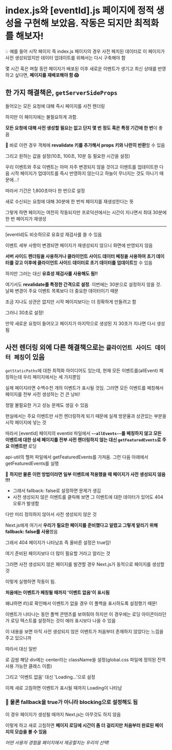 # index.js와 [eventId].js 페이지에 정적 생성을 구현해 보았음. 작동은 되지만 최적화를 해보자!

<aside>
💡 예를 들어 시작 페이지 즉 index.js 페이지의 경우 사전 페치된 데이터로 이 페이지가 사전 생성되었지만 데이터 업데이트를 위해서는 다시 구축해야 함

몇 시간 혹은 며칠 동안 페이지가 배포된 이후 새로운 이벤트가 생기고 최신 상태를 반영하고 싶다면,
**페이지를 재배포해야 함 😱**

</aside>

## 한 가지 해결책은, `getServerSideProps`

들어오는 모든 요청에 대해 즉시 페이지를 사전 렌더링

하지만 이 페이지에는 불필요하게 과함.

**모든 요청에 대해 사전 생성할 필요는 없고 단지 몇 번 정도 혹은 특정 기간에 한 번**이 좋음

📎 바로 이런 경우 객체에 **revalidate 키를 추가해서 props 키와 나란히 반환**할 수 있음

그리고 원하는 값을 설정(10초, 100초, 10분 등 필요한 시간을 설정)

우리 이벤트와 주요 이벤트는 아마 자주 변경되지 않을 것이고 이벤트를 업데이트한 다음 시작 페이지가 업데이트를 즉시 반영하지 않는다고 하늘이 무너지는 것도 아니기 때문에…!

따라서 기간은 1,800초마다 한 번으로 설정

새로 수신되는 요청에 대해 30분에 한 번씩 페이지를 재생성한다는 뜻

그렇게 하면 페이지는 여전히 작동되지만 프로덕션에서는 시간이 지나면서 최대 30분에 한 번 페이지가 재생성

---

[eventId]도 비슷하므로 유효성 재검사를 쓸 수 있음

이벤트 세부 사항이 변경되면 페이지가 재생성되지 않으니 화면에 반영되지 않음

**서버 사이드 렌더링을 사용하거나 클라이언트 사이드 데이터 페칭을 사용하여 초기 데이터를 갖고 이후에 클라이언트 사이드 데이터로 초기 데이터를 업데이트**할 수 있음

하지만 그러는 대신 **유효성 재검사를 사용해도 됨‼️**

여기서도 **revalidate를 특정한 간격으로 설정**. 이번에는 30분으로 설정하지 않을 것. 날짜 변경이 주요 이벤트 목록보다 더 중요한 데이터이기 때문

조금 지나도 상관은 없지만 시작 페이지보다는 더 정확하게 만들려고 함

그러니 30초로 설정!

만약 새로운 요청이 들어오고 페이지가 마지막으로 생성된 지 30초가 지나면 다시 생성됨

## 사전 렌더링 외에 다른 해결책으로는 `클라이언트 사이드 데이터 페칭`이 있음

`getStaticPaths`에 대한 최적화 아이디어도 있는데, 현재 모든 이벤트를(allEvent) 페칭하는데 우리 페이지에서는 세 가지뿐임

실제 페이지라면 수백수천 개의 이벤트가 표시될 것임. 그러면 모든 이벤트를 페칭해서 페이지를 전부 사전 생성하는 건 큰 낭비!

정말 불필요한 거고 성능 문제도 생길 수 있음

현실에서는 주요 이벤트만 사전 렌더링하게 되기 때문에 실제 방문율과 상관있는 부분을 시작 페이지에 넣는 것

따라서 [eventId] 페이지의 eventId 파일에서 **`~~allEvents~~`를 페칭하지 않고 모든 이벤트에 대한 상세 페이지를 전부 사전 렌더링하지 않는 대신 `getFeaturedEvents`로 주요 이벤트만** 로딩

api-util의 헬퍼 파일에서 getFeaturedEvents를 가져옴. 그런 다음 아래에서 getFeaturedEvents를 실행

🚫 **하지만 물론 이런 방법이라면 일부 이벤트에 적용했을 때 페이지가 사전 생성되지 않음 !!!**

- 그래서 fallback: false로 설정하면 문제가 생김
- 사전 생성되지 않은 이벤트를 클릭해 보면 그 이벤트에 대한 데이터가 있어도 404 오류가 발생함

다만 미리 정의하지 않아서 사전 생성되지 않은 것

Next.js에게 여기서 **우리가 필요한 페이지를 준비했다고 알렸고 그렇게 알리기 위해 fallback: false를 사용**했음

그래서 404 페이지가 나타났죠 즉 올바른 설정은 true임!

여기 준비된 페이지보다 더 많이 필요할 거라고 알리는 것

그러면 사전 생성되지 않은 페이지를 발견할 경우 Next.js가 동적으로 페이지를 생성할 것

이렇게 실행하면 작동이 됨.

**처음에는 이벤트가 페칭될 때까지 '이벤트 없음'이 표시됨**

왜냐하면 if()로 확인해서 이벤트가 없을 경우 이 폴백을 표시하도록 설정했기 때문!

이벤트가 나타나는 동안 폴백 콘텐츠를 보여줘야 하지만 이 경우에는 로딩 아이콘이라던가 로딩 텍스트를 설정하는 것이 에러 표시보다 나을 수 있음

이 내용을 보면 아직 사전 생성되지 않은 이벤트가 처음부터 존재하지 않았다는 느낌을 주고 있으니까

따라서 <ErrorAlert> 대신 일반 <div>로 감쌈 해당 div에는 center라는 className을 설정(global.css 파일에 정의된 전역 사용 가능한 클래스 이름)

그리고 '이벤트 없음' 대신 'Loading...'으로 설정

이제 새로 고침하면 이벤트가 표시될 때까지 Loading이 나타남

### 📌 물론 fallback을 true가 아니라 blocking으로 설정해도 됨

이 경우 페이지가 생성될 때까지 Next.js는 아무것도 하지 않음

이렇게 하고 새로 고침하면 **페이지 로딩에 시간이 좀 더 걸리지만 처음부터 완료된 페이지의 모습을 볼 수 있음**

_어떤 사용자 경험을 페이지에서 제공할지는 우리의 선택!_
